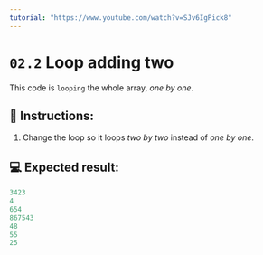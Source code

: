 ```yaml
---
tutorial: "https://www.youtube.com/watch?v=SJv6IgPick8"
---
```


# `02.2` Loop adding two

This code is `looping` the whole array, *one by one*.

## 📝 Instructions:

1. Change the loop so it loops *two by two* instead of *one by one*.

## 💻 Expected result:

```py
3423
4
654
867543
48
55
25
```
